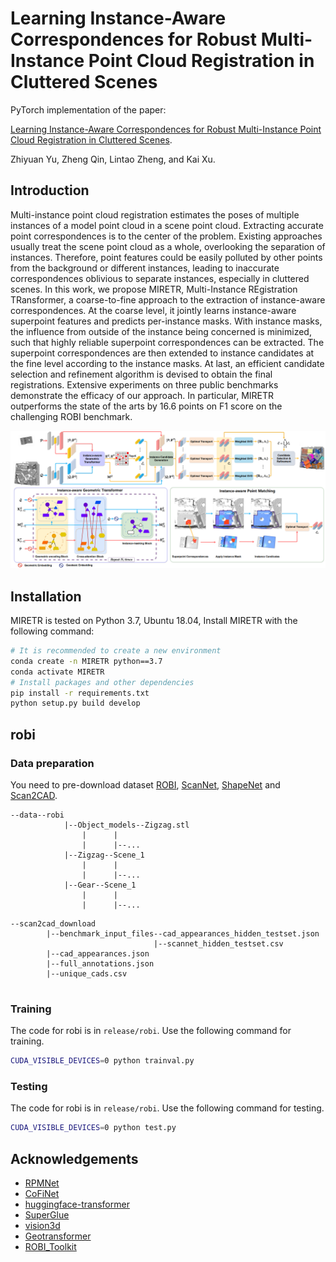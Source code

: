 # Learning Instance-Aware Correspondences for Robust Multi-Instance Point Cloud Registration in Cluttered Scenes

PyTorch implementation of the paper:

[Learning Instance-Aware Correspondences for Robust Multi-Instance Point Cloud Registration in Cluttered Scenes](https://arxiv.org/abs/2404.04557).

Zhiyuan Yu, Zheng Qin, Lintao Zheng, and Kai Xu.

## Introduction

Multi-instance point cloud registration estimates the poses of multiple instances of a model point cloud in a scene point cloud. Extracting accurate point correspondences is to the center of the problem. Existing approaches
usually treat the scene point cloud as a whole, overlooking the separation of instances. Therefore, point features could be easily polluted by other points from the background or different instances, leading to inaccurate correspondences oblivious to separate instances, especially in cluttered scenes. In this work, we propose MIRETR, Multi-Instance REgistration TRansformer, a coarse-to-fine approach to the extraction of instance-aware correspondences. At the coarse level, it jointly learns instance-aware superpoint features and predicts per-instance masks. With instance masks, the influence from outside of the instance being concerned is minimized, such that highly reliable superpoint correspondences can be extracted. The superpoint correspondences are then extended to instance candidates at the fine level according to the instance masks. At last, an efficient candidate selection and refinement algorithm is devised to obtain the final registrations. Extensive experiments on three public benchmarks demonstrate the efficacy of our approach. In particular, MIRETR outperforms the state of the arts by 16.6 points on F1 score on the challenging ROBI benchmark.

![](assets/pipeline.png)
## Installation

MIRETR is tested on Python 3.7, Ubuntu 18.04,
Install MIRETR with the following command:

```bash
# It is recommended to create a new environment
conda create -n MIRETR python==3.7
conda activate MIRETR
# Install packages and other dependencies
pip install -r requirements.txt
python setup.py build develop
```


## robi

### Data preparation
You need to pre-download dataset [ROBI](https://www.trailab.utias.utoronto.ca/robi), [ScanNet](https://github.com/ScanNet/ScanNet), [ShapeNet](https://www.shapenet.org/) and [Scan2CAD](https://github.com/skanti/Scan2CAD). 

```text
--data--robi
            |--Object_models--Zigzag.stl
                |      |        
                |      |--...
            |--Zigzag--Scene_1
                |      |        
                |      |--...
            |--Gear--Scene_1
                |      |              
                |      |--...
```  

```text
--scan2cad_download
        |--benchmark_input_files--cad_appearances_hidden_testset.json
                                |--scannet_hidden_testset.csv
        |--cad_appearances.json
        |--full_annotations.json
        |--unique_cads.csv
        
```  
### Training

The code for robi is in `release/robi`. Use the following command for training.

```bash
CUDA_VISIBLE_DEVICES=0 python trainval.py
```

### Testing

The code for robi is in `release/robi`. Use the following command for testing.

```bash
CUDA_VISIBLE_DEVICES=0 python test.py
```
## Acknowledgements

- [RPMNet](https://github.com/yewzijian/RPMNet)
- [CoFiNet](https://github.com/haoyu94/Coarse-to-fine-correspondences)
- [huggingface-transformer](https://github.com/huggingface/transformers)
- [SuperGlue](https://github.com/magicleap/SuperGluePretrainedNetwork)
- [vision3d](https://github.com/qinzheng93/vision3d)
- [Geotransformer](https://github.com/qinzheng93/GeoTransformer)
- [ROBI_Toolkit](https://github.com/junyang224/ROBI_Toolkit)

